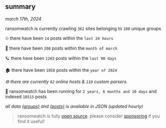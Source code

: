
## summary
_march 17th, 2024_

ransomwatch is currently crawling `362` sites belonging to `180` unique groups

⏲ there have been `14` posts within the `last 24 hours`

🦈 there have been `208` posts within the `month of march`

🪐 there have been `1203` posts within the `last 90 days`

🏚 there have been `1058` posts within the `year of 2024`

_⚙️ there are currently `92` online hosts & `110` custom parsers._

🦕 ransomwatch has been running for `2 years, 6 months and 10 days` and indexed `10515` posts

_all data  [(groups)](http://ransomwhat.telemetry.ltd/groups) and [(posts)](http://ransomwhat.telemetry.ltd/posts) is available in JSON (updated hourly)_

> ransomwatch is fully [open source](https://github.com/joshhighet/ransomwatch#ransomwatch--). please consider [sponsoring](https://github.com/sponsors/joshhighet) if you find it useful!
